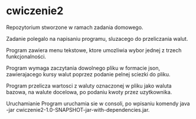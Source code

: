 # cwiczenie2

Repozytorium stworzone w ramach zadania domowego.

Zadanie polegalo na napisaniu programu, sluzacego do przeliczania walut.

Program zawiera menu tekstowe, ktore umozliwia wybor jednej z trzech funkcjonalności. 

Program wymaga zaczytania dowolnego pliku w formacie json, zawierajacego kursy walut poprzez podanie pelnej sciezki do pliku.

Program przelicza wartosci z waluty oznaczonej w pliku jako waluta bazowa, na walute docelowa, po podaniu kwoty przez uzytkownika.

Uruchamianie
Program uruchamia sie w consoli, po wpisaniu komendy java -jar cwiczenie2-1.0-SNAPSHOT-jar-with-dependencies.jar.
